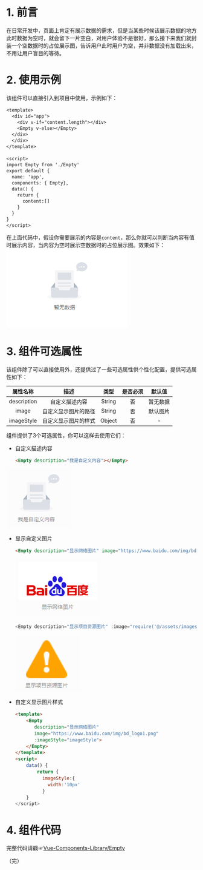# 1. 前言

在日常开发中，页面上肯定有展示数据的需求，但是当某些时候该展示数据的地方此时数据为空时，就会留下一片空白，对用户体验不是很好，那么接下来我们就封装一个空数据时的占位展示图，告诉用户此时用户为空，并非数据没有加载出来，不用让用户盲目的等待。

# 2. 使用示例

该组件可以直接引入到项目中使用，示例如下：

```vue
<template>
  <div id="app">
    <div v-if="content.length"></div>  
    <Empty v-else></Empty>
  </div>
  </div>
</template>

<script>
import Empty from './Empty'
export default {
  name: 'app',
  components: { Empty},
  data() {
    return {
      content:[]
    }
  }
}
</script>
```

在上面代码中，假设你需要展示的内容是`content`，那么你就可以判断当内容有值时展示内容，当内容为空时展示空数据时的占位展示图。效果如下：
![](./1.png)
# 3. 组件可选属性

该组件除了可以直接使用外，还提供过了一些可选属性供个性化配置，提供可选属性如下：

|  属性名称   |         描述         |  类型  | 是否必须 |  默认值  |
| :---------: | :------------------: | :----: | :------: | :------: |
| description |    自定义描述内容    | String |    否    | 暂无数据 |
|    image    | 自定义显示图片的路径 | String |    否    | 默认图片 |
| imageStyle  | 自定义显示图片的样式 | Object |    否    |    -     |

组件提供了3个可选属性，你可以这样去使用它们：

- 自定义描述内容

  ```html
  <Empty description="我是自定义内容"></Empty>
  ```
![](./2.png)
- 显示自定义图片

  ```html
  <Empty description="显示网络图片" image="https://www.baidu.com/img/bd_logo1.png"></Empty>
  ```
  ![](./3.png)
  
  

  ```javascript
  <Empty description="显示项目资源图片" :image="require('@/assets/images/warn.png')"></Empty>
  ```
  ![](./4.png)

- 自定义显示图片样式

  ```html
  <template>
      <Empty 
         description="显示网络图片" 
         image="https://www.baidu.com/img/bd_logo1.png" 
         :imageStyle="imageStyle">
      </Empty>
  </template>
  <script>
      data() {
          return {
            imageStyle:{
              width:'10px'
            }
      }
  </script>
  ```

# 4. 组件代码

完整代码请戳☞[Vue-Components-Library/Empty](https://github.com/NLRX/Vue-Components-Library/tree/master/Empty)

（完）


